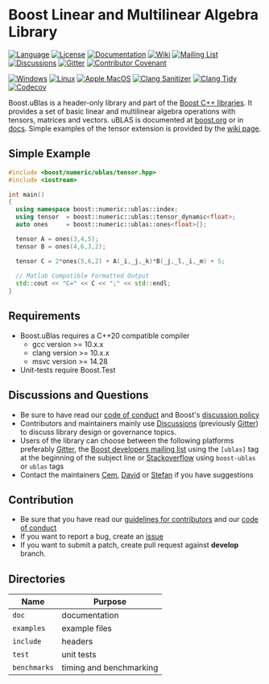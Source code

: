 Boost Linear and Multilinear Algebra Library 
=====

[![Language](https://img.shields.io/badge/C%2B%2B-20-blue.svg)](https://en.wikipedia.org/wiki/C%2B%2B#Standardization)
[![License](https://img.shields.io/badge/license-BSL-blue.svg)](https://opensource.org/licenses/BSL-1.0)
[![Documentation](https://img.shields.io/badge/ublas-documentation-blue.svg)](https://www.boost.org/doc/libs/1_69_0/libs/numeric/ublas/doc/index.html)
[![Wiki](https://img.shields.io/badge/ublas-wiki-blue.svg)](https://github.com/boostorg/ublas/wiki)
[![Mailing List](https://img.shields.io/badge/ublas-mailing%20list-4eb899.svg)](https://lists.boost.org/mailman/listinfo.cgi/ublas)
[![Discussions](https://img.shields.io/badge/ublas-discussions-blue)](https://github.com/boostorg/ublas/discussions)
[![Gitter](https://img.shields.io/badge/ublas-chat%20on%20gitter-4eb899.svg)](https://gitter.im/boostorg/ublas)
[![Contributor Covenant](https://img.shields.io/badge/Contributor%20Covenant-2.1-4baaaa.svg)](https://github.com/boostorg/ublas/wiki/Code-of-Conduct)

[![Windows](https://github.com/boostorg/ublas/actions/workflows/windows.yml/badge.svg)](https://github.com/boostorg/ublas/actions/workflows/windows.yml)
[![Linux](https://github.com/boostorg/ublas/actions/workflows/linux.yml/badge.svg)](https://github.com/boostorg/ublas/actions/workflows/linux.yml)
[![Apple MacOS](https://github.com/boostorg/ublas/actions/workflows/apple.yml/badge.svg)](https://github.com/boostorg/ublas/actions/workflows/apple.yml)
[![Clang Sanitizer](https://github.com/boostorg/ublas/actions/workflows/sanitizer.yml/badge.svg)](https://github.com/boostorg/ublas/actions/workflows/sanitizer.yml)
[![Clang Tidy](https://github.com/boostorg/ublas/actions/workflows/clangtidy.yml/badge.svg)](https://github.com/boostorg/ublas/actions/workflows/clangtidy.yml)
[![Codecov](https://codecov.io/gh/boostorg/ublas/branch/master/graph/badge.svg)](https://codecov.io/gh/boostorg/ublas/branch/master) 

Boost.uBlas is a header-only library and part of the [Boost C++ libraries](http://github.com/boostorg).
It provides a set of basic linear and multilinear algebra operations with tensors, matrices and vectors.
uBLAS is documented at [boost.org](https://www.boost.org/doc/libs/1_69_0/libs/numeric/ublas/doc/index.html) or in [docs](https://github.com/BoostGSoC21/ublas/blob/develop/doc/ublas.adoc).
Simple examples of the tensor extension is provided by the [wiki page](https://github.com/boostorg/ublas/wiki/Tensor).

## Simple Example

```cpp
#include <boost/numeric/ublas/tensor.hpp> 
#include <iostream>

int main()
{
  using namespace boost::numeric::ublas::index;
  using tensor  = boost::numeric::ublas::tensor_dynamic<float>;
  auto ones     = boost::numeric::ublas::ones<float>{};

  tensor A = ones(3,4,5);
  tensor B = ones(4,6,3,2);

  tensor C = 2*ones(5,6,2) + A(_i,_j,_k)*B(_j,_l,_i,_m) + 5;
  
  // Matlab Compatible Formatted Output
  std::cout << "C=" << C << ";" << std::endl;
}
```

## Requirements
* Boost.uBlas requires a C++20 compatible compiler
  * gcc version >= 10.x.x
  * clang version >= 10.x.x 
  * msvc version >= 14.28
* Unit-tests require Boost.Test

## Discussions and Questions
* Be sure to have read our [code of conduct](https://github.com/boostorg/ublas/wiki/Code-of-Conduct) and Boost's [discussion policy](http://www.boost.org/community/policy.html)
* Contributors and maintainers mainly use [Discussions](https://github.com/boostorg/ublas/discussions) (previously [Gitter](https://gitter.im/boostorg/ublas)) to discuss library design or governance topics. 
* Users of the library can choose between the following platforms preferably [Gitter](https://gitter.im/boostorg/ublas), the [Boost developers mailing list](https://lists.boost.org/mailman/listinfo.cgi/ublas) using the `[ublas]` tag at the beginning of the subject line or [Stackoverflow](http://stackoverflow.com/questions/ask?tags=c%2B%2B,boost,boost-ublas) using `boost-ublas` or `ublas` tags
* Contact the maintainers [Cem](https://gitter.im/bassoy), [David](https://gitter.im/yimyom) or [Stefan](https://gitter.im/stefanseefeld) if you have suggestions

## Contribution
* Be sure that you have read our [guidelines for contributors](https://github.com/boostorg/ublas/wiki/Guidelines-for-Contributors) and our [code of conduct](https://github.com/boostorg/ublas/wiki/Code-of-Conduct) 
* If you want to report a bug, create an [issue](https://github.com/boostorg/ublas/issues) 
* If you want to submit a patch, create pull request against **develop** branch.

## Directories

| Name         | Purpose                 |
| ------------ | ----------------------- |
| `doc`        | documentation           |
| `examples`   | example files           |
| `include`    | headers                 |
| `test`       | unit tests              |
| `benchmarks` | timing and benchmarking |
